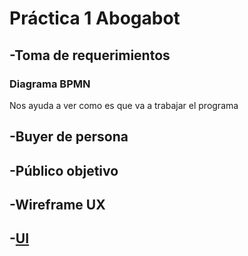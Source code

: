# Práctica 1 Abogabot 


## -Toma de requerimientos 
###     Diagrama BPMN
   Nos ayuda a ver como es que va a trabajar el programa 
## -Buyer de persona
## -Público objetivo
## -Wireframe UX
## -[UI](https://www.figma.com/file/NFV30enb6A0a1VDAuxONsP/Ui-Pr%C3%A1ctica-1?node-id=0%3A1)
